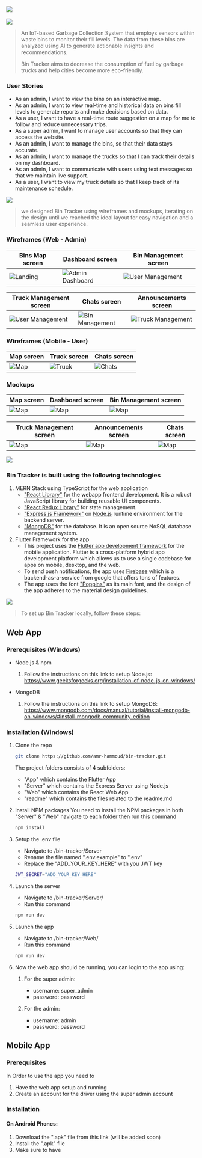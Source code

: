 <img src="./readme/title1.svg"/>
<br><br>

<!-- project philosophy -->
<img src="./readme/title2.svg"/>

> An IoT-based Garbage Collection System that employs sensors within waste bins to monitor their fill levels. The data from these bins are analyzed using AI to generate actionable insights and recommendations.
>
> Bin Tracker aims to decrease the consumption of fuel by garbage trucks and help cities become more eco-friendly.

### User Stories

- As an admin, I want to view the bins on an interactive map.
- As an admin, I want to view real-time and historical data on bins fill levels to generate reports and make decisions based on data.
- As a user, I want to have a real-time route suggestion on a map for me to follow and reduce unnecessary trips.
- As a super admin, I want to manage user accounts so that they can access the website.
- As an admin, I want to manage the bins, so that their data stays accurate.
- As an admin, I want to manage the trucks so that I can track their details on my dashboard.
- As an admin, I want to communicate with users using text messages so that we maintain live support.
- As a user, I want to view my truck details so that I keep track of its maintenance schedule.

<!-- Prototyping -->
<img src="./readme/title3.svg"/>

> we designed Bin Tracker using wireframes and mockups, iterating on the design until we reached the ideal layout for easy navigation and a seamless user experience.

### Wireframes (Web - Admin)

| Bins Map screen  | Dashboard screen |  Bin Management screen |
| ---| ---| ---|
| ![Landing](./readme/wireframes/web/map.png) | ![Admin Dashboard](./readme/wireframes/web/dashboard.png) | ![User Management](./readme/wireframes/web/bin_crud.png) |

| Truck Management screen  | Chats screen |  Announcements screen |
| ---| ---| ---|
| ![User Management](./readme/wireframes/web/trucks_crud.png)| ![Bin Management](./readme/wireframes/web/chats.png)| ![Truck Management](./readme/wireframes/web/announcements.png)|

### Wireframes (Mobile - User)

| Map screen  | Truck screen |  Chats screen |
| ---| ---| ---|
| ![Map](./readme/wireframes/mobile/map.png)| ![Truck](./readme/wireframes/mobile/truck.png)| ![Chats](./readme/wireframes/mobile/chats.png)|

### Mockups

| Map screen  | Dashboard screen |  Bin Management screen |
| ---| ---| ---|
| ![Map](readme/mockups/web/map.png)| ![Map](./readme/mockups/web/dashboard.png)| ![Map](./readme/mockups/web/bin_crud.png)|

| Truck Management screen  | Announcements screen |  Chats screen |
| ---| ---| ---|
| ![Map](./readme/mockups/web/truck_crud.png)| ![Map](./readme/mockups/web/announcements.png)| ![Map](./readme/mockups/web/chats.png)|

<!-- Implementation -->
<!-- <img src="./readme/title4.svg"/>

> Using the wireframes and mockups as a guide, we implemented the Coffee Express app with the following features: 

### User Screens (Mobile)

| Login screen  | Register screen | Landing screen | Loading screen |
| ---| ---| ---| ---|
| ![Landing](https://placehold.co/900x1600) | ![fsdaf](https://placehold.co/900x1600) | ![fsdaf](https://placehold.co/900x1600) | ![fsdaf](https://placehold.co/900x1600) |
| Home screen  | Menu Screen | Order Screen | Checkout Screen |
| ![Landing](https://placehold.co/900x1600) | ![fsdaf](https://placehold.co/900x1600) | ![fsdaf](https://placehold.co/900x1600) | ![fsdaf](https://placehold.co/900x1600) | 

### Admin Screens (Web)

| Login screen  | Register screen |  Landing screen |
| ---| ---| ---|
| ![Landing](./readme/demo/1440x1024.png) | ![fsdaf](./readme/demo/1440x1024.png) | ![fsdaf](./readme/demo/1440x1024.png) |
| Home screen  | Menu Screen | Order Screen |
| ![Landing](./readme/demo/1440x1024.png) | ![fsdaf](./readme/demo/1440x1024.png) | ![fsdaf](./readme/demo/1440x1024.png) |

<br><br> -->

<!-- Tech stack -->
<img src="./readme/title5.svg"/>

### Bin Tracker is built using the following technologies

1) MERN Stack using TypeScript for the web application
	- ["React Library"](https://react.dev/) for the webapp frontend development. It is a robust JavaScript library for building reusable UI components.
	- ["React Redux Library"](https://react-redux.js.org/) for state management.
	- ["Express.js Framework"](https://expressjs.com/) on [Node.js](https://nodejs.org/en) runtime environment for the backend server.
	- ["MongoDB"](https://www.mongodb.com/) for the database. It is an open source NoSQL database management system.
2) Flutter Framework for the app
	- This project uses the [Flutter app development framework](https://flutter.dev/) for the mobile application. Flutter is a cross-platform hybrid app development platform which allows us to use a single codebase for apps on mobile, desktop, and the web.
	- To send push notifications, the app uses [Firebase](https://firebase.google.com/) which is a backend-as-a-service from google that offers tons of features.
	- The app uses the font ["Poppins"](https://fonts.google.com/specimen/Poppins) as its main font, and the design of the app adheres to the material design guidelines.


<!-- How to run -->
<img src="./readme/title6.svg"/>

> To set up Bin Tracker locally, follow these steps:

## Web App
### Prerequisites (Windows)

- Node.js & npm
	1) Follow the instructions on this link to setup Node.js: https://www.geeksforgeeks.org/installation-of-node-js-on-windows/


- MongoDB
	1) Follow the instructions on this link to setup MongoDB: https://www.mongodb.com/docs/manual/tutorial/install-mongodb-on-windows/#install-mongodb-community-edition


### Installation (Windows)


1) Clone the repo

   ```sh
   git clone https://github.com/amr-hammoud/bin-tracker.git
   ```

	The project folders consists of 4 subfolders:
	- "App" which contains the Flutter App
	- "Server" which contains the Express Server using Node.js
	- "Web" which contains the React Web App
	- "readme" which contains the files related to the readme.md

2) Install NPM packages
	You need to install the NPM packages in both "Server" & "Web"
	navigate to each folder then run this command

   ```sh
   npm install
   ```

3) Setup the .env file
	- Navigate to /bin-tracker/Server
	- Rename the file named ".env.example" to ".env"
	- Replace the "ADD_YOUR_KEY_HERE" with you JWT key
	```sh
	JWT_SECRET="ADD_YOUR_KEY_HERE"
	```

4) Launch the server
	- Navigate to /bin-tracker/Server/
	- Run this command	
	```sh
	npm run dev
	```

5) Launch the app
	- Navigate to /bin-tracker/Web/
	- Run this command	
	```sh
	npm run dev
	```

6) Now the web app should be running, you can login to the app using:
	1) For the super admin:
		- username: super_admin
		- password: password
	
	2) For the admin:
		- username: admin
		- password: password


## Mobile App

### Prerequisites
In Order to use the app you need to
1) Have the web app setup and running
2) Create an account for the driver using the super admin account

### Installation
#### On Android Phones:
1) Download the ".apk" file from this link (will be added soon)
2) Install the ".apk" file
3) Make sure to have